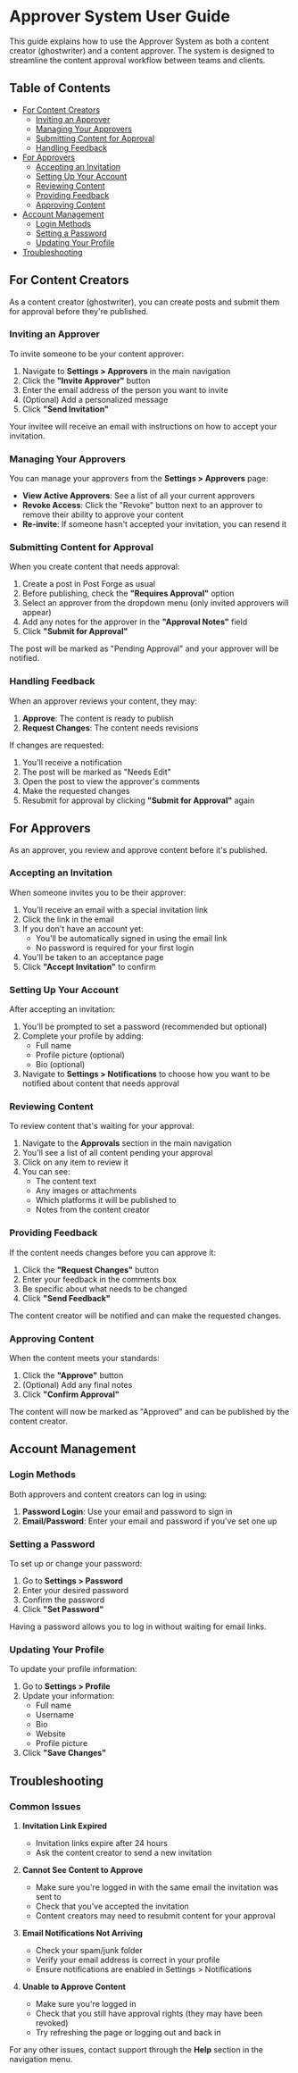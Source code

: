 # Approver System User Guide

This guide explains how to use the Approver System as both a content creator (ghostwriter) and a content approver. The system is designed to streamline the content approval workflow between teams and clients.

## Table of Contents

- [For Content Creators](#for-content-creators)
  - [Inviting an Approver](#inviting-an-approver)
  - [Managing Your Approvers](#managing-your-approvers)
  - [Submitting Content for Approval](#submitting-content-for-approval)
  - [Handling Feedback](#handling-feedback)
- [For Approvers](#for-approvers)
  - [Accepting an Invitation](#accepting-an-invitation)
  - [Setting Up Your Account](#setting-up-your-account)
  - [Reviewing Content](#reviewing-content)
  - [Providing Feedback](#providing-feedback)
  - [Approving Content](#approving-content)
- [Account Management](#account-management)
  - [Login Methods](#login-methods)
  - [Setting a Password](#setting-a-password)
  - [Updating Your Profile](#updating-your-profile)
- [Troubleshooting](#troubleshooting)

## For Content Creators

As a content creator (ghostwriter), you can create posts and submit them for approval before they're published.

### Inviting an Approver

To invite someone to be your content approver:

1. Navigate to **Settings > Approvers** in the main navigation
2. Click the **"Invite Approver"** button
3. Enter the email address of the person you want to invite
4. (Optional) Add a personalized message
5. Click **"Send Invitation"**

Your invitee will receive an email with instructions on how to accept your invitation.

### Managing Your Approvers

You can manage your approvers from the **Settings > Approvers** page:

- **View Active Approvers**: See a list of all your current approvers
- **Revoke Access**: Click the "Revoke" button next to an approver to remove their ability to approve your content
- **Re-invite**: If someone hasn't accepted your invitation, you can resend it

### Submitting Content for Approval

When you create content that needs approval:

1. Create a post in Post Forge as usual
2. Before publishing, check the **"Requires Approval"** option
3. Select an approver from the dropdown menu (only invited approvers will appear)
4. Add any notes for the approver in the **"Approval Notes"** field
5. Click **"Submit for Approval"**

The post will be marked as "Pending Approval" and your approver will be notified.

### Handling Feedback

When an approver reviews your content, they may:

1. **Approve**: The content is ready to publish
2. **Request Changes**: The content needs revisions

If changes are requested:

1. You'll receive a notification
2. The post will be marked as "Needs Edit"
3. Open the post to view the approver's comments
4. Make the requested changes
5. Resubmit for approval by clicking **"Submit for Approval"** again

## For Approvers

As an approver, you review and approve content before it's published.

### Accepting an Invitation

When someone invites you to be their approver:

1. You'll receive an email with a special invitation link
2. Click the link in the email
3. If you don't have an account yet:
   - You'll be automatically signed in using the email link
   - No password is required for your first login
4. You'll be taken to an acceptance page
5. Click **"Accept Invitation"** to confirm

### Setting Up Your Account

After accepting an invitation:

1. You'll be prompted to set a password (recommended but optional)
2. Complete your profile by adding:
   - Full name
   - Profile picture (optional)
   - Bio (optional)
3. Navigate to **Settings > Notifications** to choose how you want to be notified about content that needs approval

### Reviewing Content

To review content that's waiting for your approval:

1. Navigate to the **Approvals** section in the main navigation
2. You'll see a list of all content pending your approval
3. Click on any item to review it
4. You can see:
   - The content text
   - Any images or attachments
   - Which platforms it will be published to
   - Notes from the content creator

### Providing Feedback

If the content needs changes before you can approve it:

1. Click the **"Request Changes"** button
2. Enter your feedback in the comments box
3. Be specific about what needs to be changed
4. Click **"Send Feedback"**

The content creator will be notified and can make the requested changes.

### Approving Content

When the content meets your standards:

1. Click the **"Approve"** button
2. (Optional) Add any final notes
3. Click **"Confirm Approval"**

The content will now be marked as "Approved" and can be published by the content creator.

## Account Management

### Login Methods

Both approvers and content creators can log in using:

1. **Password Login**: Use your email and password to sign in
2. **Email/Password**: Enter your email and password if you've set one up

### Setting a Password

To set up or change your password:

1. Go to **Settings > Password**
2. Enter your desired password
3. Confirm the password
4. Click **"Set Password"**

Having a password allows you to log in without waiting for email links.

### Updating Your Profile

To update your profile information:

1. Go to **Settings > Profile**
2. Update your information:
   - Full name
   - Username
   - Bio
   - Website
   - Profile picture
3. Click **"Save Changes"**

## Troubleshooting

### Common Issues

1. **Invitation Link Expired**
   - Invitation links expire after 24 hours
   - Ask the content creator to send a new invitation

2. **Cannot See Content to Approve**
   - Make sure you're logged in with the same email the invitation was sent to
   - Check that you've accepted the invitation
   - Content creators may need to resubmit content for your approval

3. **Email Notifications Not Arriving**
   - Check your spam/junk folder
   - Verify your email address is correct in your profile
   - Ensure notifications are enabled in Settings > Notifications

4. **Unable to Approve Content**
   - Make sure you're logged in
   - Check that you still have approval rights (they may have been revoked)
   - Try refreshing the page or logging out and back in

For any other issues, contact support through the **Help** section in the navigation menu. 